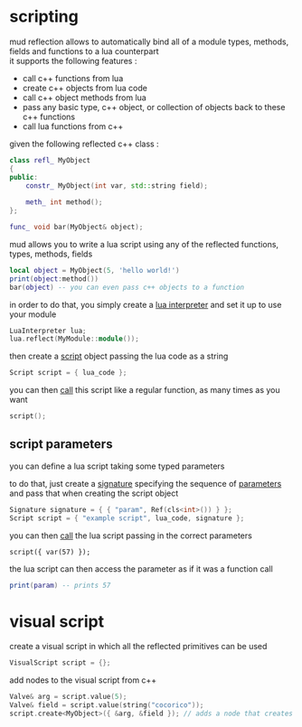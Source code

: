 # scripting
mud reflection allows to automatically bind all of a module types, methods, fields and functions to a lua counterpart  
it supports the following features :
- call c++ functions from lua
- create c++ objects from lua code
- call c++ object methods from lua
- pass any basic type, c++ object, or collection of objects back to these c++ functions
- call lua functions from c++

given the following reflected c++ class :
```c++
class refl_ MyObject
{
public:
    constr_ MyObject(int var, std::string field);
    
    meth_ int method();
};

func_ void bar(MyObject& object);
```

mud allows you to write a lua script using any of the reflected functions, types, methods, fields
```lua
local object = MyObject(5, 'hello world!')
print(object:method())
bar(object) -- you can even pass c++ objects to a function
```

in order to do that, you simply create a [lua interpreter](../src/lang/Lua/Lua.h) and set it up to use your module
```c++
LuaInterpreter lua;
lua.reflect(MyModule::module());
```

then create a [script](../src/lang/Script/Script.h) object passing the lua code as a string
```c++
Script script = { lua_code };
```

you can then [call](../src/lang/Script/Script.h#L247) this script like a regular function, as many times as you want
```c++
script();
```

## script parameters
you can define a lua script taking some typed parameters  

to do that, just create a [signature](../src/obj/Reflect/Method.h#L53) specifying the sequence of [parameters](../src/obj/Reflect/Method.h#L27) and pass that when creating the script object
```c++
Signature signature = { { "param", Ref(cls<int>()) } };
Script script = { "example script", lua_code, signature };
```

you can then [call](../src/lang/Script/Script.h#L247) the lua script passing in the correct parameters
```
script({ var(57) });
```

the lua script can then access the parameter as if it was a function call
```lua
print(param) -- prints 57
```

# visual script

create a visual script in which all the reflected primitives can be used
```c++
VisualScript script = {};
```

add nodes to the visual script from c++
```c++
Valve& arg = script.value(5);
Valve& field = script.value(string("cocorico"));
script.create<MyObject>({ &arg, &field }); // adds a node that creates an object
```

